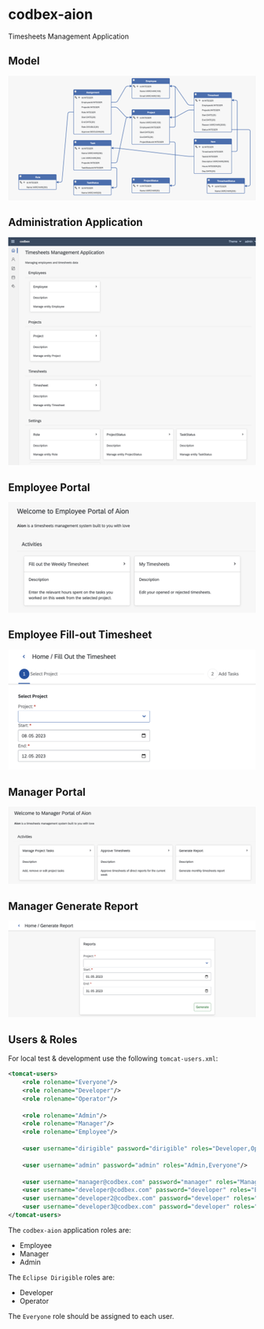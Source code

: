 # codbex-aion

Timesheets Management Application

## Model

![model](images/aion-model.png)

## Administration Application

![admin](images/aion-admin.png)

## Employee Portal

![employee](images/aion-employee.png)

## Employee Fill-out Timesheet

![timesheet](images/aion-employee-timesheet.png)

## Manager Portal

![manager](images/aion-manager.png)

## Manager Generate Report

![report](images/aion-generate-report.png)

## Users & Roles

For local test & development use the following `tomcat-users.xml`:
```xml
<tomcat-users>
    <role rolename="Everyone"/>
    <role rolename="Developer"/>
    <role rolename="Operator"/>

    <role rolename="Admin"/>
    <role rolename="Manager"/>
    <role rolename="Employee"/>

    <user username="dirigible" password="dirigible" roles="Developer,Operator,Everyone,Manager,Employee,Admin"/>

    <user username="admin" password="admin" roles="Admin,Everyone"/>

    <user username="manager@codbex.com" password="manager" roles="Manager,Everyone"/>
    <user username="developer@codbex.com" password="developer" roles="Employee,Everyone"/>
    <user username="developer2@codbex.com" password="developer" roles="Employee,Everyone"/>
    <user username="developer3@codbex.com" password="developer" roles="Employee,Everyone"/>
</tomcat-users>
```

The `codbex-aion` application roles are:
- Employee
- Manager
- Admin

The `Eclipse Dirigible` roles are:
- Developer
- Operator

The `Everyone` role should be assigned to each user.
